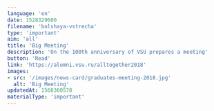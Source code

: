 ```yaml
---
language: 'en'
date: 1528329600
filename: 'bolshaya-vstrecha'
type: 'important'
aim: 'all'
title: 'Big Meeting'
description: 'On the 100th anniversary of VSU prepares a meeting'
button: 'Read'
link: 'https://alumni.vsu.ru/alltogether2018'
images:
- src: '/images/news-card/graduates-meeting-2018.jpg'
  alt: 'Big Meeting'
updatedAt: 1568360578
materialType: 'important'
---
```

